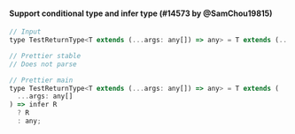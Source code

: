 #### Support conditional type and infer type (#14573 by @SamChou19815)

<!-- prettier-ignore -->
```jsx
// Input
type TestReturnType<T extends (...args: any[]) => any> = T extends (...args: any[]) => infer R ? R : any;

// Prettier stable
// Does not parse

// Prettier main
type TestReturnType<T extends (...args: any[]) => any> = T extends (
  ...args: any[]
) => infer R
  ? R
  : any;
```
